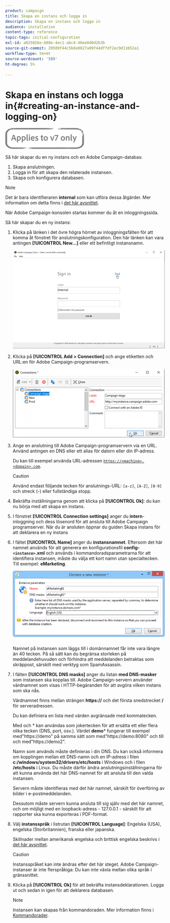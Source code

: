 ```yaml
---
product: campaign
title: Skapa en instans och logga in
description: Skapa en instans och logga in
audience: installation
content-type: reference
topic-tags: initial-configuration
exl-id: a025026e-688e-4ec1-abc4-40ee040d2b3b
source-git-commit: 20509f44c5b8e0827a09f44dffdf2ec9d11652a1
workflow-type: tm+mt
source-wordcount: '589'
ht-degree: 5%

---
```


# Skapa en instans och logga in{#creating-an-instance-and-logging-on}

![](../../assets/v7-only.svg)

Så här skapar du en ny instans och en Adobe Campaign-databas:

1. Skapa anslutningen.
1. Logga in för att skapa den relaterade instansen.
1. Skapa och konfigurera databasen.

>[!NOTE]
>
>Det är bara identifieraren **internal** som kan utföra dessa åtgärder. Mer information om detta finns i [det här avsnittet](../../installation/using/configuring-campaign-server.md#internal-identifier).

När Adobe Campaign-konsolen startas kommer du åt en inloggningssida.

Så här skapar du en ny instans:

1. Klicka på länken i det övre högra hörnet av inloggningsfälten för att komma åt fönstret för anslutningskonfiguration. Den här länken kan vara antingen **[!UICONTROL New...]** eller ett befintligt instansnamn.

   ![](assets/s_ncs_install_define_connection_01.png)

1. Klicka på **[!UICONTROL Add > Connection]** och ange etiketten och URL:en för Adobe Campaign-programservern.

   ![](assets/s_ncs_install_define_connection_02.png)

1. Ange en anslutning till Adobe Campaign-programservern via en URL. Använd antingen en DNS eller ett alias för datorn eller din IP-adress.

   Du kan till exempel använda URL-adressen [`https://<machine>.<domain>.com`](https://myserver.adobe.com).

   >[!CAUTION]
   >
   >Använd endast följande tecken för anslutnings-URL: `[a-z]`, `[A-Z]`, `[0-9]` och streck (-) eller fullständiga stopp.

1. Bekräfta inställningarna genom att klicka på **[!UICONTROL Ok]**: du kan nu börja med att skapa en instans.
1. I fönstret **[!UICONTROL Connection settings]** anger du **intern**-inloggning och dess lösenord för att ansluta till Adobe Campaign programserver. När du är ansluten öppnar du guiden Skapa instans för att deklarera en ny instans
1. I fältet **[!UICONTROL Name]** anger du **instansnamnet**. Eftersom det här namnet används för att generera en konfigurationsfil **config-`<instance>`.xml** och används i kommandoradsparametrarna för att identifiera instansen, måste du välja ett kort namn utan specialtecken. Till exempel: **eMarketing**.

   ![](assets/s_ncs_install_create_instance.png)

   Namnet på instansen som läggs till i domännamnet får inte vara längre än 40 tecken. På så sätt kan du begränsa storleken på meddelandehuvuden och förhindra att meddelanden betraktas som skräppost, särskilt med verktyg som SpamAssassin.

1. I fälten **[!UICONTROL DNS masks]** anger du listan **med DNS-masker** som instansen ska kopplas till. Adobe Campaign-servern använder värdnamnet som visas i HTTP-begäranden för att avgöra vilken instans som ska nås.

   Värdnamnet finns mellan strängen **https://** och det första snedstrecket **/** för serveradressen.

   Du kan definiera en lista med värden avgränsade med kommatecken.

   Med och * kan användas som jokertecken för att ersätta ett eller flera olika tecken (DNS, port, osv.). Värdet **demo*** fungerar till exempel med&quot;https://demo&quot; på samma sätt som med&quot;https://demo:8080&quot; och till och med&quot;https://demo2&quot;.

   Namn som används måste definieras i din DNS. Du kan också informera om kopplingen mellan ett DNS-namn och en IP-adress i filen **c:/windows/system32/drivers/etc/hosts** i Windows och i filen **/etc/hosts** i Linux. Du måste därför ändra anslutningsinställningarna för att kunna använda det här DNS-namnet för att ansluta till den valda instansen.

   Servern måste identifieras med det här namnet, särskilt för överföring av bilder i e-postmeddelanden.

   Dessutom måste servern kunna ansluta till sig själv med det här namnet, och om möjligt med en loopback-adress - 127.0.0.1 - särskilt för att rapporter ska kunna exporteras i PDF-format.

1. Välj **instansspråk** i listrutan **[!UICONTROL Language]**: Engelska (USA), engelska (Storbritannien), franska eller japanska.

   Skillnader mellan amerikansk engelska och brittisk engelska beskrivs i [det här avsnittet](../../platform/using/adobe-campaign-workspace.md#date-and-time).

   >[!CAUTION]
   >
   >Instansspråket kan inte ändras efter det här steget. Adobe Campaign-instanser är inte flerspråkiga: Du kan inte växla mellan olika språk i gränssnittet.

1. Klicka på **[!UICONTROL Ok]** för att bekräfta instansdeklarationen. Logga ut och sedan in igen för att deklarera databasen.

   >[!NOTE]
   >
   >Instansen kan skapas från kommandoraden. Mer information finns i [Kommandorader](../../installation/using/command-lines.md).
